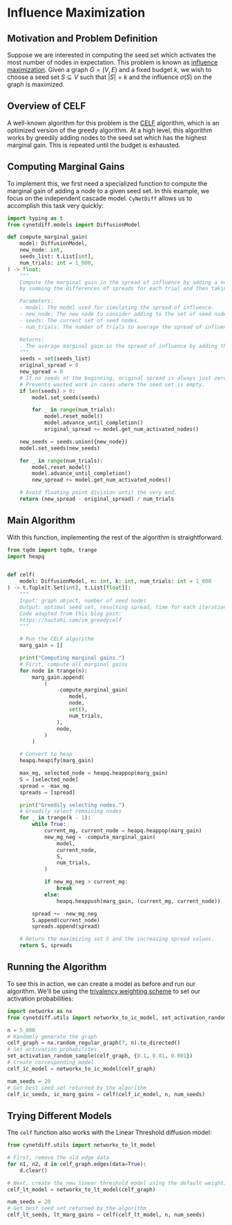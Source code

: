 # Influence Maximization

## Motivation and Problem Definition

Suppose we are interested in computing the seed set which activates the most number of nodes in expectation.
This problem is known as [influence maximization](https://snap-stanford.github.io/cs224w-notes/network-methods/influence-maximization).
Given a graph $G = (V,E)$ and a fixed budget $k$, we wish to choose a seed set $S \subseteq V$ such that $|S| = k$ and the influence
$\sigma(S)$ on the graph is maximized.

## Overview of CELF

 A well-known algorithm for this problem is the [CELF](https://hautahi.com/im_greedycelf) algorithm, which is
an optimized version of the greedy algorithm. At a high level, this algorithm works by greedily adding nodes to
the seed set which has the highest marginal gain. This is repeated until the budget is exhausted.

## Computing Marginal Gains

To implement this, we first need a specialized function to compute the marginal gain of adding a node to a
given seed set. In this example, we focus on the independent cascade model.
`CyNetDiff` allows us to accomplish this task very quickly:

```python
import typing as t
from cynetdiff.models import DiffusionModel

def compute_marginal_gain(
    model: DiffusionModel,
    new_node: int,
    seeds_list: t.List[int],
    num_trials: int = 1_000,
) -> float:
    """
    Compute the marginal gain in the spread of influence by adding a new node to the set of seed nodes,
    by summing the differences of spreads for each trial and then taking the average.

    Parameters:
    - model: The model used for simulating the spread of influence.
    - new_node: The new node to consider adding to the set of seed nodes.
    - seeds: The current set of seed nodes.
    - num_trials: The number of trials to average the spread of influence over.

    Returns:
    - The average marginal gain in the spread of influence by adding the new node.
    """
    seeds = set(seeds_list)
    original_spread = 0
    new_spread = 0
    # If no seeds at the beginning, original spread is always just zero.
    # Prevents wasted work in cases where the seed set is empty.
    if len(seeds) > 0:
        model.set_seeds(seeds)

        for _ in range(num_trials):
            model.reset_model()
            model.advance_until_completion()
            original_spread += model.get_num_activated_nodes()

    new_seeds = seeds.union({new_node})
    model.set_seeds(new_seeds)

    for _ in range(num_trials):
        model.reset_model()
        model.advance_until_completion()
        new_spread += model.get_num_activated_nodes()

    # Avoid floating point division until the very end.
    return (new_spread - original_spread) / num_trials
```

## Main Algorithm

With this function, implementing the rest of the algorithm is straightforward.

```python
from tqdm import tqdm, trange
import heapq


def celf(
    model: DiffusionModel, n: int, k: int, num_trials: int = 1_000
) -> t.Tuple[t.Set[int], t.List[float]]:
    """
    Input: graph object, number of seed nodes
    Output: optimal seed set, resulting spread, time for each iteration
    Code adapted from this blog post:
    https://hautahi.com/im_greedycelf
    """

    # Run the CELF algorithm
    marg_gain = []

    print("Computing marginal gains.")
    # First, compute all marginal gains
    for node in trange(n):
        marg_gain.append(
            (
                -compute_marginal_gain(
                    model,
                    node,
                    set(),
                    num_trials,
                ),
                node,
            )
        )

    # Convert to heap
    heapq.heapify(marg_gain)

    max_mg, selected_node = heapq.heappop(marg_gain)
    S = [selected_node]
    spread = -max_mg
    spreads = [spread]

    print("Greedily selecting nodes.")
    # Greedily select remaining nodes
    for _ in trange(k - 1):
        while True:
            current_mg, current_node = heapq.heappop(marg_gain)
            new_mg_neg = -compute_marginal_gain(
                model,
                current_node,
                S,
                num_trials,
            )

            if new_mg_neg > current_mg:
                break
            else:
                heapq.heappush(marg_gain, (current_mg, current_node))

        spread += -new_mg_neg
        S.append(current_node)
        spreads.append(spread)

    # Return the maximizing set S and the increasing spread values.
    return S, spreads
```

## Running the Algorithm
To see this in action, we can create a model as before and run our algorithm.
We'll be using the [trivalency weighting scheme](https://www.microsoft.com/en-us/research/wp-content/uploads/2016/02/msr-tr-2010-2_v2.pdf)
to set our activation probabilities:

```python
import networkx as nx
from cynetdiff.utils import networkx_to_ic_model, set_activation_random_sample

n = 5_000
# Randomly generate the graph
celf_graph = nx.random_regular_graph(7, n).to_directed()
# Set activation probabilites
set_activation_random_sample(celf_graph, {0.1, 0.01, 0.001})
# Create corresponding model
celf_ic_model = networkx_to_ic_model(celf_graph)

num_seeds = 20
# Get best seed set returned by the algorithm
celf_ic_seeds, ic_marg_gains = celf(celf_ic_model, n, num_seeds)
```

## Trying Different Models
The `celf` function also works with the Linear Threshold diffusion model:

```python
from cynetdiff.utils import networkx_to_lt_model

# First, remove the old edge data
for n1, n2, d in celf_graph.edges(data=True):
    d.clear()

# Next, create the new linear threshold model using the default weighting scheme.
celf_lt_model = networkx_to_lt_model(celf_graph)

num_seeds = 20
# Get best seed set returned by the algorithm
celf_lt_seeds, lt_marg_gains = celf(celf_lt_model, n, num_seeds)
```
